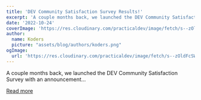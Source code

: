 ```yaml
---
title: 'DEV Community Satisfaction Survey Results!'
excerpt: 'A couple months back, we launched the DEV Community Satisfaction Survey with an announcement...'
date: '2022-10-24'
coverImage: 'https://res.cloudinary.com/practicaldev/image/fetch/s--zOldFcSW--/c_imagga_scale,f_auto,fl_progressive,h_420,q_auto,w_1000/https://dev-to-uploads.s3.amazonaws.com/uploads/articles/lugoavz21l8589sq4p0x.png'
author:
  name: Koders
  picture: "assets/blog/authors/koders.png"
ogImage:
  url: 'https://res.cloudinary.com/practicaldev/image/fetch/s--zOldFcSW--/c_imagga_scale,f_auto,fl_progressive,h_420,q_auto,w_1000/https://dev-to-uploads.s3.amazonaws.com/uploads/articles/lugoavz21l8589sq4p0x.png'
---
```


A couple months back, we launched the DEV Community Satisfaction Survey with an announcement...

[Read more](https://dev.to/devteam/dev-community-satisfaction-survey-results-485f)
